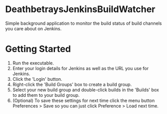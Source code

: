# DeathbetraysJenkinsBuildWatcher
Simple background application to monitor the build status of build channels you care about on Jenkins.

# Getting Started
1. Run the executable.
2. Enter your login details for Jenkins as well as the URL you use for Jenkins.
3. Click the 'Login' button.
4. Right-click the 'Build Groups' box to create a build group.
5. Select your new build group and double-click builds in the 'Builds' box to add them to your build group.
6. (Optional) To save these settings for next time click the menu button Preferences > Save so you can just click Preference > Load next time.

